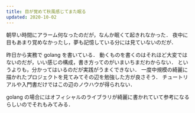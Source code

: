 ```yaml
---
title: 目が覚めて秋風感じてまた眠る
updated: 2020-10-02
---
```


朝早い時間にアラーム何なったのだが，なんか眠くて起きれなかった．
夜中に目もあまり覚めなかったし，夢も記憶している分には見ていないのだが．

昨日から実務で golang を書いている．
動くものを書くのはそれほど大変ではないのだが，いい感じの構成，書き方ってのがいまいちまだわからない．
というよりも，分かってはいるのだが実践がうまくできない．
一度中規模の綺麗に描かれたプロジェクトを見てみてその辺を勉強した方が良さそう．
チュートリアルや入門書だけではこの辺のノウハウが得られない．

golang の場合にはオフィシャルのライブラリが綺麗に書かれていて参考になるらしいのでそれもみてみる．
